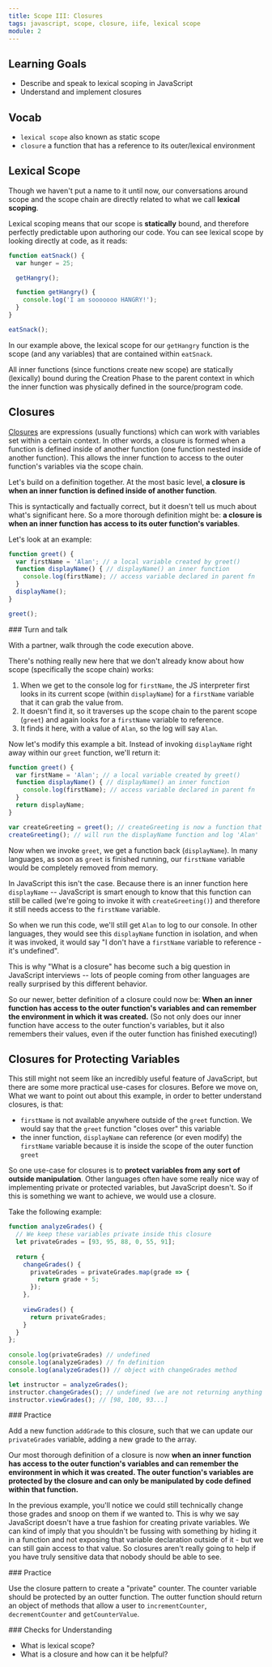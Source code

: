 ```yaml
---
title: Scope III: Closures
tags: javascript, scope, closure, iife, lexical scope
module: 2
---
```


## Learning Goals

* Describe and speak to lexical scoping in JavaScript
* Understand and implement closures

## Vocab

- `lexical scope` also known as static scope
- `closure` a function that has a reference to its outer/lexical environment


## Lexical Scope

Though we haven't put a name to it until now, our conversations around scope and the scope chain are directly related to what we call **lexical scoping**.

Lexical scoping means that our scope is **statically** bound, and therefore perfectly predictable upon authoring our code. You can see lexical scope by looking directly at code, as it reads:

```js
function eatSnack() {
  var hunger = 25;

  getHangry();

  function getHangry() {
    console.log('I am sooooooo HANGRY!');
  }
}

eatSnack();
```

In our example above, the lexical scope for our `getHangry` function is the scope (and any variables) that are contained within `eatSnack`.

All inner functions (since functions create new scope) are statically (lexically) bound during the Creation Phase to the parent context in which the inner function was physically defined in the source/program code.

## Closures 

[Closures](https://developer.mozilla.org/en-US/docs/Web/JavaScript/Closures) are expressions (usually functions) which can work with variables set within a certain context. In other words, a closure is formed when a function is defined inside of another function (one function nested inside of another function). This allows the inner function to access to the outer function's variables via the scope chain. 

Let's build on a definition together. At the most basic level, **a closure is when an inner function is defined inside of another function**.

This is syntactically and factually correct, but it doesn't tell us much about what's significant here. So a more thorough definition might be:  **a closure is when an inner function has access to its outer function's variables**.

Let's look at an example:  
 
```js
function greet() { 
  var firstName = 'Alan'; // a local variable created by greet()  
  function displayName() { // displayName() an inner function
    console.log(firstName); // access variable declared in parent fn
  } 
  displayName();     
} 

greet(); 
```
<section class="call-to-action">
### Turn and talk

With a partner, walk through the code execution above.
</section>

<section class="answer">
There's nothing really new here that we don't already know about how scope (specifically the scope chain) works:

1.  When we get to the console log for `firstName`, the JS interpreter first looks in its current scope (within `displayName`) for a `firstName` variable that it can grab the value from.
2. It doesn't find it, so it traverses up the scope chain to the parent scope (`greet`) and again looks for a `firstName` variable to reference.
3. It finds it here, with a value of `Alan`, so the log will say `Alan`.
</section>

Now let's modify this example a bit. Instead of invoking `displayName` right away within our `greet` function, we'll return it:

```js
function greet() { 
  var firstName = 'Alan'; // a local variable created by greet()  
  function displayName() { // displayName() an inner function
    console.log(firstName); // access variable declared in parent fn
  } 
  return displayName;     
} 

var createGreeting = greet(); // createGreeting is now a function that can be invoked
createGreeting(); // will run the displayName function and log 'Alan'
```

Now when we invoke `greet`, we get a function back (`displayName`). In many languages, as soon as `greet` is finished running, our `firstName` variable would be completely removed from memory.

In JavaScript this isn't the case. Because there is an inner function here `displayName` -- JavaScript is smart enough to know that this function can still be called (we're going to invoke it with `createGreeting()`) and therefore it still needs access to the `firstName` variable. 

So when we run this code, we'll still get `Alan` to log to our console. In other languages, they would see this `displayName` function in isolation, and when it was invoked, it would say "I don't have a `firstName` variable to reference - it's undefined".

This is why "What is a closure" has become such a big question in JavaScript interviews -- lots of people coming from other languages are really surprised by this different behavior.

So our newer, better definition of a closure could now be: **When an inner function has access to the outer function's variables and can remember the environment in which it was created.** (So not only does our inner function have access to the outer function's variables, but it also remembers their values, even if the outer function has finished executing!)

## Closures for Protecting Variables

This still might not seem like an incredibly useful feature of JavaScript, but there are some more practical use-cases for closures. Before we move on, What we want to point out about this example, in order to better understand closures, is that:

* `firstName` is not available anywhere outside of the `greet` function. We would say that the `greet` function "closes over" this variable
* the inner function, `displayName` can reference (or even modify) the `firstName` variable because it is inside the scope of the outer function `greet`

So one use-case for closures is to **protect variables from any sort of outside manipulation**. Other languages often have some really nice way of implementing private or protected variables, but JavaScript doesn't. So if this is something we want to achieve, we would use a closure.

Take the following example:

```js
function analyzeGrades() {
  // We keep these variables private inside this closure
  let privateGrades = [93, 95, 88, 0, 55, 91];
  
  return {
    changeGrades() {
      privateGrades = privateGrades.map(grade => {
        return grade + 5;
      });
    },
    
    viewGrades() {
      return privateGrades;
    }
  }
};
  
console.log(privateGrades) // undefined
console.log(analyzeGrades) // fn definition
console.log(analyzeGrades()) // object with changeGrades method

let instructor = analyzeGrades();
instructor.changeGrades(); // undefined (we are not returning anything from that method, but it is running)
instructor.viewGrades(); // [98, 100, 93...]
```

<section class="call-to-action">
### Practice

Add a new function `addGrade` to this closure, such that we can update our
`privateGrades` variable, adding a new grade to the array.
</section>

Our most thorough definition of a closure is now **when an inner function has access to the outer function's variables and can remember the environment in which it was created. The outer function's variables are protected by the closure and can only be manipulated by code defined within that function.**

In the previous example, you'll notice we could still technically change those grades and snoop on them if we wanted to. This is why we say JavaScript doesn't have a true fashion for creating private variables. We can kind of imply that you shouldn't be fussing with something by hiding it in a function and not exposing that variable declaration outside of it - but we can still gain access to that value. So closures aren't really going to help if you have truly sensitive data that nobody should be able to see.

<section class="call-to-action">
### Practice

Use the closure pattern to create a "private" counter. The counter variable should be protected by an outter function. The outter function should return an object of methods that allow a user to `incrementCounter`, `decrementCounter` and `getCounterValue`. 
</section>

<section class="checks-for-understanding">
### Checks for Understanding 

- What is lexical scope?
- What is a closure and how can it be helpful?
</section>
